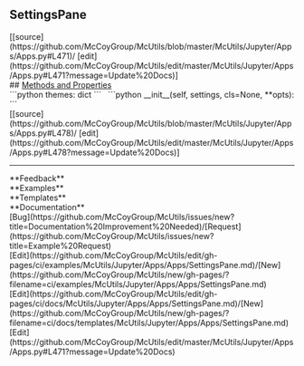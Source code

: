 ## <a id="McUtils.Jupyter.Apps.Apps.SettingsPane">SettingsPane</a> 

<div class="docs-source-link" markdown="1">
[[source](https://github.com/McCoyGroup/McUtils/blob/master/McUtils/Jupyter/Apps/Apps.py#L471)/
[edit](https://github.com/McCoyGroup/McUtils/edit/master/McUtils/Jupyter/Apps/Apps.py#L471?message=Update%20Docs)]
</div>









<div class="collapsible-section">
 <div class="collapsible-section collapsible-section-header" markdown="1">
## <a class="collapse-link" data-toggle="collapse" href="#methods" markdown="1"> Methods and Properties</a> <a class="float-right" data-toggle="collapse" href="#methods"><i class="fa fa-chevron-down"></i></a>
 </div>
 <div class="collapsible-section collapsible-section-body collapse show" id="methods" markdown="1">
 ```python
themes: dict
```
<a id="McUtils.Jupyter.Apps.Apps.SettingsPane.__init__" class="docs-object-method">&nbsp;</a> 
```python
__init__(self, settings, cls=None, **opts): 
```
<div class="docs-source-link" markdown="1">
[[source](https://github.com/McCoyGroup/McUtils/blob/master/McUtils/Jupyter/Apps/Apps.py#L478)/
[edit](https://github.com/McCoyGroup/McUtils/edit/master/McUtils/Jupyter/Apps/Apps.py#L478?message=Update%20Docs)]
</div>
 </div>
</div>












---


<div markdown="1" class="text-secondary">
<div class="container">
  <div class="row">
   <div class="col" markdown="1">
**Feedback**   
</div>
   <div class="col" markdown="1">
**Examples**   
</div>
   <div class="col" markdown="1">
**Templates**   
</div>
   <div class="col" markdown="1">
**Documentation**   
</div>
   <div class="col" markdown="1">
   
</div>
   <div class="col" markdown="1">
   
</div>
   <div class="col" markdown="1">
   
</div>
</div>
  <div class="row">
   <div class="col" markdown="1">
[Bug](https://github.com/McCoyGroup/McUtils/issues/new?title=Documentation%20Improvement%20Needed)/[Request](https://github.com/McCoyGroup/McUtils/issues/new?title=Example%20Request)   
</div>
   <div class="col" markdown="1">
[Edit](https://github.com/McCoyGroup/McUtils/edit/gh-pages/ci/examples/McUtils/Jupyter/Apps/Apps/SettingsPane.md)/[New](https://github.com/McCoyGroup/McUtils/new/gh-pages/?filename=ci/examples/McUtils/Jupyter/Apps/Apps/SettingsPane.md)   
</div>
   <div class="col" markdown="1">
[Edit](https://github.com/McCoyGroup/McUtils/edit/gh-pages/ci/docs/McUtils/Jupyter/Apps/Apps/SettingsPane.md)/[New](https://github.com/McCoyGroup/McUtils/new/gh-pages/?filename=ci/docs/templates/McUtils/Jupyter/Apps/Apps/SettingsPane.md)   
</div>
   <div class="col" markdown="1">
[Edit](https://github.com/McCoyGroup/McUtils/edit/master/McUtils/Jupyter/Apps/Apps.py#L471?message=Update%20Docs)   
</div>
   <div class="col" markdown="1">
   
</div>
   <div class="col" markdown="1">
   
</div>
   <div class="col" markdown="1">
   
</div>
</div>
</div>
</div>